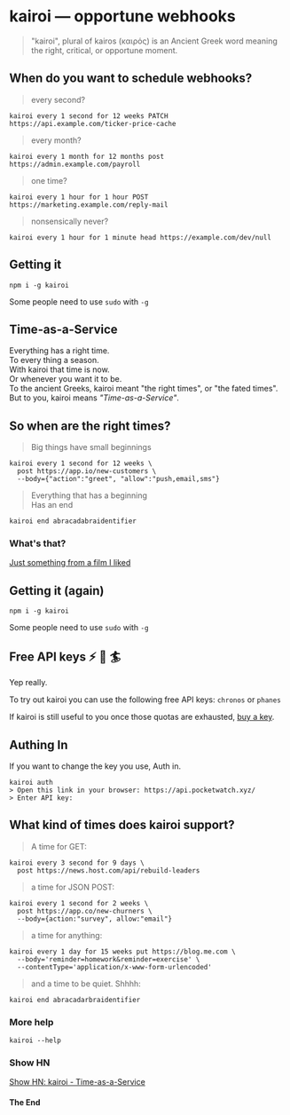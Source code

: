 # kairoi &mdash; opportune webhooks

> "kairoi", plural of kairos (καιρός) is an Ancient Greek word meaning the right, critical, or opportune moment.

## When do you want to schedule webhooks?

> every second? 
```shell
kairoi every 1 second for 12 weeks PATCH https://api.example.com/ticker-price-cache
```
> every month?
```shell
kairoi every 1 month for 12 months post https://admin.example.com/payroll
```
> one time?
```shell
kairoi every 1 hour for 1 hour POST https://marketing.example.com/reply-mail
```
> nonsensically never?
```shell
kairoi every 1 hour for 1 minute head https://example.com/dev/null
```

## Getting it

```shell
npm i -g kairoi 
```

Some people need to use `sudo` with `-g`

## Time-as-a-Service

Everything has a right time.  
To every thing a season.  
With kairoi that time is now.  
Or whenever you want it to be.  
To the ancient Greeks, kairoi meant "the right times", or "the fated times".  
But to you, kairoi means *"Time-as-a-Service"*.  

## So when are the right times?

> Big things have small beginnings

```shell
kairoi every 1 second for 12 weeks \ 
  post https://app.io/new-customers \
  --body={"action":"greet", "allow":"push,email,sms"}
```

> Everything that has a beginning  
> Has an end


```shell
kairoi end abracadabraidentifier
```
### What's that?

[Just something from a film I liked](https://youtu.be/lrrpenD-Eg0?t=12s)

## Getting it (again)

```shell
npm i -g kairoi 
```

Some people need to use `sudo` with `-g`

## Free API keys :zap: :key: :surfer:

Yep really.

To try out kairoi you can use the following free API keys: `chronos` or `phanes`

If kairoi is still useful to you once those quotas are exhausted, [buy a key](https://api.pocketwatch.xyz).

## Authing In

If you want to change the key you use, Auth in.

```shell
kairoi auth
> Open this link in your browser: https://api.pocketwatch.xyz/
> Enter API key: 
```

## What kind of times does kairoi support?

> A time for GET:
```shell
kairoi every 3 second for 9 days \
  post https://news.host.com/api/rebuild-leaders
```

> a time for JSON POST:
```shell
kairoi every 1 second for 2 weeks \
  post https://app.co/new-churners \
  --body={action:"survey", allow:"email"}
```

> a time for anything:
```shell
kairoi every 1 day for 15 weeks put https://blog.me.com \ 
  --body='reminder=homework&reminder=exercise' \ 
  --contentType='application/x-www-form-urlencoded'
```

> and a time to be quiet. Shhhh:

```shell
kairoi end abracadarbraidentifier
```

### More help

```
kairoi --help
```

### Show HN

[Show HN: kairoi - Time-as-a-Service](https://news.ycombinator.com/item?id=17367877)

#### The End
